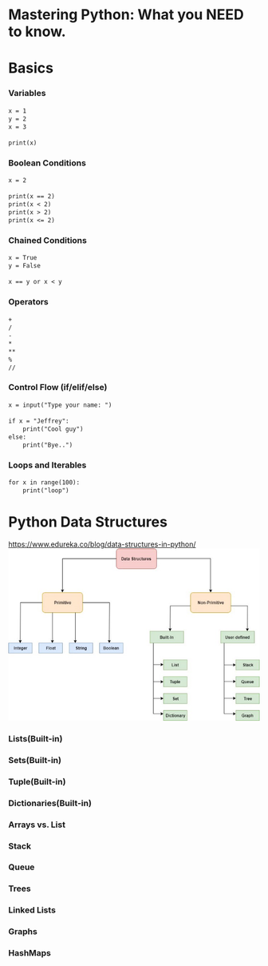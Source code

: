 # Mastering Python: What you NEED to know.

# Basics

### Variables
    x = 1
    y = 2
    x = 3

    print(x)

### Boolean Conditions
    x = 2

    print(x == 2)
    print(x < 2)
    print(x > 2)
    print(x <= 2)

### Chained Conditions
    x = True
    y = False

    x == y or x < y

### Operators
    +
    /
    -
    *
    **
    %
    //

### Control Flow (if/elif/else)
    x = input("Type your name: ")

    if x = "Jeffrey":
        print("Cool guy")
    else:
        print("Bye..")
    
### Loops and Iterables
    for x in range(100):
        print("loop")

# Python Data Structures
https://www.edureka.co/blog/data-structures-in-python/
![](https://github.com/JeffLoboz/LearnPython/blob/main/images/python-data-structures.jpeg)

### Lists(Built-in)

### Sets(Built-in)

### Tuple(Built-in)

### Dictionaries(Built-in)

### Arrays vs. List

### Stack

### Queue

### Trees

### Linked Lists

### Graphs

### HashMaps
